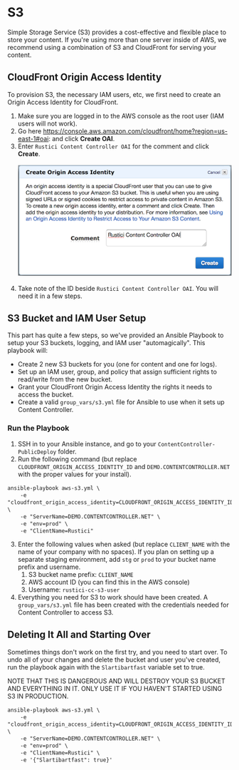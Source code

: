 # S3

Simple Storage Service (S3) provides a cost-effective and flexible place to store your content.  If you're using more than one server inside of AWS, we recommend using a combination of S3 and CloudFront for serving your content.

## CloudFront Origin Access Identity

To provision S3, the necessary IAM users, etc, we first need to create an Origin Access Identity for CloudFront.

1. Make sure you are logged in to the AWS console as the root user (IAM users will not work).
2. Go here https://console.aws.amazon.com/cloudfront/home?region=us-east-1#oai: and click **Create OAI**.
3. Enter `Rustici Content Controller OAI` for the comment and click **Create**.<br><br>![Create Origin Access Identity](img/cf-oai-comment.png)<br><br>
4. Take note of the ID beside `Rustici Content Controller OAI`.  You will need it in a few steps.

## S3 Bucket and IAM User Setup

This part has quite a few steps, so we've provided an Ansible Playbook to setup your S3 buckets, logging, and IAM user "automagically".  This playbook will:

* Create 2 new S3 buckets for you (one for content and one for logs).
* Set up an IAM user, group, and policy that assign sufficient rights to read/write from the new bucket.
* Grant your CloudFront Origin Access Identity the rights it needs to access the bucket.
* Create a valid `group_vars/s3.yml` file for Ansible to use when it sets up Content Controller.

### Run the Playbook

1. SSH in to your Ansible instance, and go to your `ContentController-PublicDeploy` folder.
2. Run the following command (but replace `CLOUDFRONT_ORIGIN_ACCESS_IDENTITY_ID` and `DEMO.CONTENTCONTROLLER.NET` with the proper values for your install).
```
ansible-playbook aws-s3.yml \
    -e "cloudfront_origin_access_identity=CLOUDFRONT_ORIGIN_ACCESS_IDENTITY_ID" \
    -e "ServerName=DEMO.CONTENTCONTROLLER.NET" \
    -e "env=prod" \
    -e "ClientName=Rustici"
```
3. Enter the following values when asked (but replace `CLIENT_NAME` with the name of your company with no spaces).  If you plan on setting up a separate staging environment, add `stg` or `prod` to your bucket name prefix and username.
	1. S3 bucket name prefix: `CLIENT_NAME`
	2. AWS account ID (you can find this in the AWS console)
	3. Username: `rustici-cc-s3-user`
4. Everything you need for S3 to work should have been created.  A `group_vars/s3.yml` file has been created with the credentials needed for Content Controller to access S3.

## Deleting It All and Starting Over

Sometimes things don't work on the first try, and you need to start over. To undo all of your changes and delete the bucket and user you've created, run the playbook again with the `Slartibartfast` variable set to true.

NOTE THAT THIS IS DANGEROUS AND WILL DESTROY YOUR S3 BUCKET AND EVERYTHING IN IT. ONLY USE IT IF YOU HAVEN'T STARTED USING S3 IN PRODUCTION.

```
ansible-playbook aws-s3.yml \
    -e "cloudfront_origin_access_identity=CLOUDFRONT_ORIGIN_ACCESS_IDENTITY_ID" \
    -e "ServerName=DEMO.CONTENTCONTROLLER.NET" \
    -e "env=prod" \
    -e "ClientName=Rustici" \
    -e '{"Slartibartfast": true}'
```
